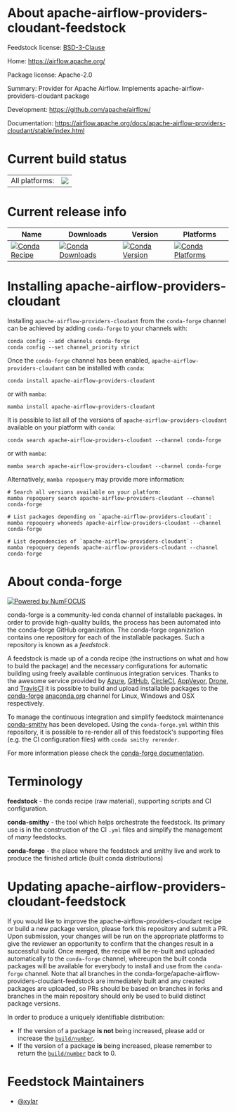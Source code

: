 About apache-airflow-providers-cloudant-feedstock
=================================================

Feedstock license: [BSD-3-Clause](https://github.com/conda-forge/apache-airflow-providers-cloudant-feedstock/blob/main/LICENSE.txt)

Home: https://airflow.apache.org/

Package license: Apache-2.0

Summary: Provider for Apache Airflow. Implements apache-airflow-providers-cloudant package

Development: https://github.com/apache/airflow/

Documentation: https://airflow.apache.org/docs/apache-airflow-providers-cloudant/stable/index.html

Current build status
====================


<table><tr><td>All platforms:</td>
    <td>
      <a href="https://dev.azure.com/conda-forge/feedstock-builds/_build/latest?definitionId=11945&branchName=main">
        <img src="https://dev.azure.com/conda-forge/feedstock-builds/_apis/build/status/apache-airflow-providers-cloudant-feedstock?branchName=main">
      </a>
    </td>
  </tr>
</table>

Current release info
====================

| Name | Downloads | Version | Platforms |
| --- | --- | --- | --- |
| [![Conda Recipe](https://img.shields.io/badge/recipe-apache--airflow--providers--cloudant-green.svg)](https://anaconda.org/conda-forge/apache-airflow-providers-cloudant) | [![Conda Downloads](https://img.shields.io/conda/dn/conda-forge/apache-airflow-providers-cloudant.svg)](https://anaconda.org/conda-forge/apache-airflow-providers-cloudant) | [![Conda Version](https://img.shields.io/conda/vn/conda-forge/apache-airflow-providers-cloudant.svg)](https://anaconda.org/conda-forge/apache-airflow-providers-cloudant) | [![Conda Platforms](https://img.shields.io/conda/pn/conda-forge/apache-airflow-providers-cloudant.svg)](https://anaconda.org/conda-forge/apache-airflow-providers-cloudant) |

Installing apache-airflow-providers-cloudant
============================================

Installing `apache-airflow-providers-cloudant` from the `conda-forge` channel can be achieved by adding `conda-forge` to your channels with:

```
conda config --add channels conda-forge
conda config --set channel_priority strict
```

Once the `conda-forge` channel has been enabled, `apache-airflow-providers-cloudant` can be installed with `conda`:

```
conda install apache-airflow-providers-cloudant
```

or with `mamba`:

```
mamba install apache-airflow-providers-cloudant
```

It is possible to list all of the versions of `apache-airflow-providers-cloudant` available on your platform with `conda`:

```
conda search apache-airflow-providers-cloudant --channel conda-forge
```

or with `mamba`:

```
mamba search apache-airflow-providers-cloudant --channel conda-forge
```

Alternatively, `mamba repoquery` may provide more information:

```
# Search all versions available on your platform:
mamba repoquery search apache-airflow-providers-cloudant --channel conda-forge

# List packages depending on `apache-airflow-providers-cloudant`:
mamba repoquery whoneeds apache-airflow-providers-cloudant --channel conda-forge

# List dependencies of `apache-airflow-providers-cloudant`:
mamba repoquery depends apache-airflow-providers-cloudant --channel conda-forge
```


About conda-forge
=================

[![Powered by
NumFOCUS](https://img.shields.io/badge/powered%20by-NumFOCUS-orange.svg?style=flat&colorA=E1523D&colorB=007D8A)](https://numfocus.org)

conda-forge is a community-led conda channel of installable packages.
In order to provide high-quality builds, the process has been automated into the
conda-forge GitHub organization. The conda-forge organization contains one repository
for each of the installable packages. Such a repository is known as a *feedstock*.

A feedstock is made up of a conda recipe (the instructions on what and how to build
the package) and the necessary configurations for automatic building using freely
available continuous integration services. Thanks to the awesome service provided by
[Azure](https://azure.microsoft.com/en-us/services/devops/), [GitHub](https://github.com/),
[CircleCI](https://circleci.com/), [AppVeyor](https://www.appveyor.com/),
[Drone](https://cloud.drone.io/welcome), and [TravisCI](https://travis-ci.com/)
it is possible to build and upload installable packages to the
[conda-forge](https://anaconda.org/conda-forge) [anaconda.org](https://anaconda.org/)
channel for Linux, Windows and OSX respectively.

To manage the continuous integration and simplify feedstock maintenance
[conda-smithy](https://github.com/conda-forge/conda-smithy) has been developed.
Using the ``conda-forge.yml`` within this repository, it is possible to re-render all of
this feedstock's supporting files (e.g. the CI configuration files) with ``conda smithy rerender``.

For more information please check the [conda-forge documentation](https://conda-forge.org/docs/).

Terminology
===========

**feedstock** - the conda recipe (raw material), supporting scripts and CI configuration.

**conda-smithy** - the tool which helps orchestrate the feedstock.
                   Its primary use is in the construction of the CI ``.yml`` files
                   and simplify the management of *many* feedstocks.

**conda-forge** - the place where the feedstock and smithy live and work to
                  produce the finished article (built conda distributions)


Updating apache-airflow-providers-cloudant-feedstock
====================================================

If you would like to improve the apache-airflow-providers-cloudant recipe or build a new
package version, please fork this repository and submit a PR. Upon submission,
your changes will be run on the appropriate platforms to give the reviewer an
opportunity to confirm that the changes result in a successful build. Once
merged, the recipe will be re-built and uploaded automatically to the
`conda-forge` channel, whereupon the built conda packages will be available for
everybody to install and use from the `conda-forge` channel.
Note that all branches in the conda-forge/apache-airflow-providers-cloudant-feedstock are
immediately built and any created packages are uploaded, so PRs should be based
on branches in forks and branches in the main repository should only be used to
build distinct package versions.

In order to produce a uniquely identifiable distribution:
 * If the version of a package **is not** being increased, please add or increase
   the [``build/number``](https://docs.conda.io/projects/conda-build/en/latest/resources/define-metadata.html#build-number-and-string).
 * If the version of a package **is** being increased, please remember to return
   the [``build/number``](https://docs.conda.io/projects/conda-build/en/latest/resources/define-metadata.html#build-number-and-string)
   back to 0.

Feedstock Maintainers
=====================

* [@xylar](https://github.com/xylar/)

